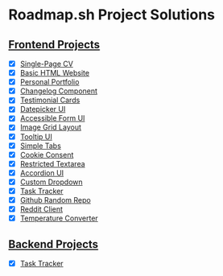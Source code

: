 # Roadmap.sh Project Solutions

## [Frontend Projects](https://roadmap.sh/frontend)

- [x] [Single-Page CV](https://roadmap.sh/projects/single-page-cv)
- [x] [Basic HTML Website](https://roadmap.sh/projects/basic-html-website)
- [x] [Personal Portfolio](https://roadmap.sh/projects/portfolio-website)
- [x] [Changelog Component](https://roadmap.sh/projects/changelog-component)
- [x] [Testimonial Cards](https://roadmap.sh/projects/testimonial-cards)
- [x] [Datepicker UI](https://roadmap.sh/projects/datepicker-ui)
- [x] [Accessible Form UI](https://roadmap.sh/projects/accessible-form-ui)
- [x] [Image Grid Layout](https://roadmap.sh/projects/image-grid)
- [x] [Tooltip UI](https://roadmap.sh/projects/tooltip-ui)
- [x] [Simple Tabs](https://roadmap.sh/projects/simple-tabs)
- [x] [Cookie Consent](https://roadmap.sh/projects/cookie-consent)
- [x] [Restricted Textarea](https://roadmap.sh/projects/restricted-textarea)
- [x] [Accordion UI](https://roadmap.sh/projects/accordion)
- [x] [Custom Dropdown](https://roadmap.sh/projects/custom-dropdown)
- [x] [Task Tracker](https://roadmap.sh/projects/task-tracker-js)
- [x] [Github Random Repo](https://roadmap.sh/projects/github-random-repo)
- [x] [Reddit Client](https://roadmap.sh/projects/reddit-client)
- [x] [Temperature Converter](https://roadmap.sh/projects/temperature-converter)

## [Backend Projects](https://roadmap.sh/backend)

- [x] [Task Tracker](https://roadmap.sh/projects/task-tracker)
